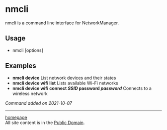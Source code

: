 # nmcli
nmcli is a command line interface for NetworkManager.

## Usage
- nmcli [options]

## Examples
- **nmcli device** List network devices and their states
- **nmcli device wifi list** Lists available Wi-Fi networks
- **nmcli device wifi connect *SSID* password *password*** Connects to a wireless network

*Command added on 2021-10-07*

---

[homepage](../index.html)\
All site content is in the [Public Domain](http://unlicense.org/).

